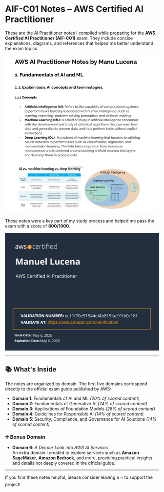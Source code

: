 # AIF-C01 Notes – AWS Certified AI Practitioner

These are the AI Practitioner notes I compiled while preparing for the **AWS Certified AI Practitioner (AIF-C01)** exam. They include concise explanations, diagrams, and references that helped me better understand the exam topics.

<p align="center">
  <img src="https://github.com/manulucena12/personal-notes/blob/main/aws/AIF-C01/public/First.jpg?raw=true" alt="AIF-C01 Exam" />
</p>

These notes were a key part of my study process and helped me pass the exam with a score of **800/1000**.

![Score Screenshot](https://github.com/manulucena12/personal-notes/blob/main/aws/AIF-C01/public/Second.jpg?raw=true)

---

## 📚 What's Inside

The notes are organized by domain. The first five domains correspond directly to the official exam guide published by AWS:

- **Domain 1**: Fundamentals of AI and ML *(20% of scored content)*
- **Domain 2**: Fundamentals of Generative AI *(24% of scored content)*
- **Domain 3**: Applications of Foundation Models *(28% of scored content)*
- **Domain 4**: Guidelines for Responsible AI *(14% of scored content)*
- **Domain 5**: Security, Compliance, and Governance for AI Solutions *(14% of scored content)*

### ➕ Bonus Domain

- **Domain 6**: *A Deeper Look into AWS AI Services*  
  An extra domain I created to explore services such as **Amazon SageMaker**, **Amazon Bedrock**, and more, providing practical insights and details not deeply covered in the official guide.

---

If you find these notes helpful, please consider leaving a ⭐️ to support the project!
